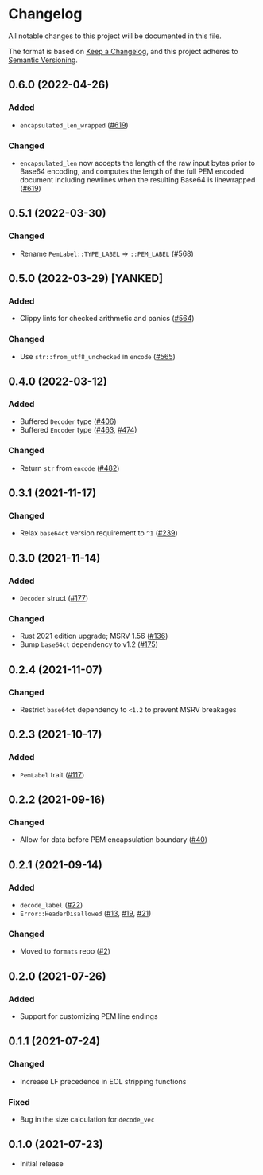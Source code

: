 # Changelog
All notable changes to this project will be documented in this file.

The format is based on [Keep a Changelog](https://keepachangelog.com/en/1.0.0/),
and this project adheres to [Semantic Versioning](https://semver.org/spec/v2.0.0.html).

## 0.6.0 (2022-04-26)
### Added
- `encapsulated_len_wrapped` ([#619])

### Changed
- `encapsulated_len` now accepts the length of the raw input bytes prior to
  Base64 encoding, and computes the length of the full PEM encoded document
  including newlines when the resulting Base64 is linewrapped ([#619])

[#619]: https://github.com/RustCrypto/formats/pull/619

## 0.5.1 (2022-03-30)
### Changed
- Rename `PemLabel::TYPE_LABEL` => `::PEM_LABEL` ([#568])

[#568]: https://github.com/RustCrypto/formats/pull/568

## 0.5.0 (2022-03-29) [YANKED]
### Added
- Clippy lints for checked arithmetic and panics ([#564])

### Changed
- Use `str::from_utf8_unchecked` in `encode` ([#565])

[#564]: https://github.com/RustCrypto/formats/pull/564
[#565]: https://github.com/RustCrypto/formats/pull/565

## 0.4.0 (2022-03-12)
### Added
- Buffered `Decoder` type ([#406])
- Buffered `Encoder` type ([#463], [#474])

### Changed
- Return `str` from `encode` ([#482])

[#406]: https://github.com/RustCrypto/formats/pull/406
[#463]: https://github.com/RustCrypto/formats/pull/463
[#474]: https://github.com/RustCrypto/formats/pull/474
[#482]: https://github.com/RustCrypto/formats/pull/482

## 0.3.1 (2021-11-17)
### Changed
- Relax `base64ct` version requirement to `^1` ([#239])

[#239]: https://github.com/RustCrypto/formats/pull/239

## 0.3.0 (2021-11-14)
### Added
- `Decoder` struct ([#177])

### Changed
- Rust 2021 edition upgrade; MSRV 1.56 ([#136])
- Bump `base64ct` dependency to v1.2 ([#175])

[#136]: https://github.com/RustCrypto/formats/pull/136
[#175]: https://github.com/RustCrypto/formats/pull/175
[#177]: https://github.com/RustCrypto/formats/pull/177

## 0.2.4 (2021-11-07)
### Changed
- Restrict `base64ct` dependency to `<1.2` to prevent MSRV breakages

## 0.2.3 (2021-10-17)
### Added
- `PemLabel` trait ([#117])

[#117]: https://github.com/RustCrypto/formats/pull/117

## 0.2.2 (2021-09-16)
### Changed
- Allow for data before PEM encapsulation boundary ([#40])

[#40]: https://github.com/RustCrypto/formats/pull/40

## 0.2.1 (2021-09-14)
### Added
- `decode_label` ([#22])
- `Error::HeaderDisallowed` ([#13], [#19], [#21])

### Changed
- Moved to `formats` repo ([#2])

[#2]: https://github.com/RustCrypto/formats/pull/2
[#13]: https://github.com/RustCrypto/formats/pull/13
[#19]: https://github.com/RustCrypto/formats/pull/19
[#21]: https://github.com/RustCrypto/formats/pull/21
[#22]: https://github.com/RustCrypto/formats/pull/22

## 0.2.0 (2021-07-26)
### Added
- Support for customizing PEM line endings

## 0.1.1 (2021-07-24)
### Changed
- Increase LF precedence in EOL stripping functions

### Fixed
- Bug in the size calculation for `decode_vec`

## 0.1.0 (2021-07-23)
- Initial release
